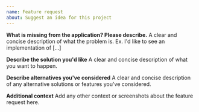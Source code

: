 ```yaml
---
name: Feature request
about: Suggest an idea for this project
---
```


<!--
NOTICE: Please use the feature report only for reporting features you'd like to see currently not included in the application itself.

-->

**What is missing from the application? Please describe.**
A clear and concise description of what the problem is. Ex. I'd like to see an implementation of [...]

**Describe the solution you'd like**
A clear and concise description of what you want to happen.

**Describe alternatives you've considered**
A clear and concise description of any alternative solutions or features you've considered.

**Additional context**
Add any other context or screenshots about the feature request here.